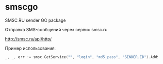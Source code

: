 # smscgo
SMSC.RU sender GO package

Отправка SMS-сообщений через сервис smsc.ru

http://smsc.ru/api/http/

Пример использования:

```go
_, _, err := smsc.GetService("", "login", "md5_pass", "SENDER.ID").AddSms("79999999999", "Text").Send()
```

